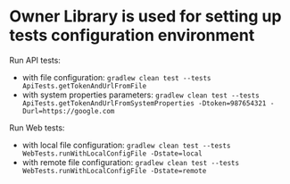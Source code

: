 # Owner Library is used for setting up tests configuration environment

Run API tests:
 - with file configuration: ```gradlew clean test --tests ApiTests.getTokenAndUrlFromFile```
 - with system properties parameters: ```gradlew clean test --tests ApiTests.getTokenAndUrlFromSystemProperties -Dtoken=987654321 -Durl=https://google.com```
 
 Run Web tests:
 - with local file configuration: ```gradlew clean test --tests WebTests.runWithLocalConfigFile -Dstate=local```
 - with remote file configuration: ```gradlew clean test --tests WebTests.runWithLocalConfigFile -Dstate=remote```
 